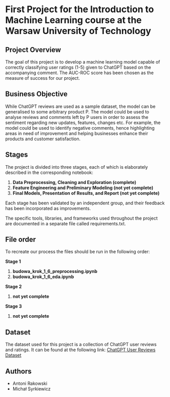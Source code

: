 # First Project for the Introduction to Machine Learning course at the Warsaw University of Technology

## Project Overview
The goal of this project is to develop a machine learning model capable of correctly classifying user ratings (1-5) given to ChatGPT based on the accompanying comment. The AUC-ROC score has been chosen as the measure of success for our project.

## Business Objective
While ChatGPT reviews are used as a sample dataset, the model can be generalised to some
arbitrary product P. The model could be used to analyse reviews and comments left by P users in order to 
assess the sentiment regarding new updates, features, changes etc. For example, the model could be used
to identify negative comments, hence highlighting areas in need of improvement
and helping businesses enhance their products and customer satisfaction.

## Stages
The project is divided into three stages, each of which is elaborately described in the corresponding notebook:
1. **Data Preprocessing, Cleaning and Exploration (complete)**
2. **Feature Engineering and Preliminary Modeling (not yet complete)**
3. **Final Models, Presentation of Results, and Report (not yet complete)**

Each stage has been validated by an independent group, and their feedback has been incorporated as improvements.

The specific tools, libraries, and frameworks used throughout the project are documented in a separate file called requirements.txt.

## File order
To recreate our process the files should be run in the following order: 

**Stage 1**
1. **budowa_krok_1_6_preprocessing.ipynb**
2. **budowa_krok_1_6_eda.ipynb** 

**Stage 2**
1. **not yet complete**

**Stage 3**
1. **not yet complete**

## Dataset
The dataset used for this project is a collection of ChatGPT user reviews and ratings. It can be found at the following link:
[ChatGPT User Reviews Dataset](https://www.kaggle.com/datasets/anandshaw2001/chatgpt-users-reviews)

## Authors
- Antoni Rakowski
- Michał Syrkiewicz
